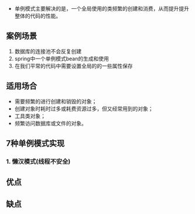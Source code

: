 - 单例模式主要解决的是，⼀个全局使⽤的类频繁的创建和消费，从⽽提升提升整体的代码的性能。

## 案例场景

1. 数据库的连接池不会反复创建
2. spring中⼀个单例模式bean的⽣成和使⽤
3. 在我们平常的代码中需要设置全局的的⼀些属性保存

## 适用场合

- 需要频繁的进行创建和销毁的对象；
- 创建对象时耗时过多或耗费资源过多，但又经常用到的对象；
- 工具类对象；
- 频繁访问数据库或文件的对象。

## 7种单例模式实现

### 1. 懒汉模式(线程不安全)



## 优点

## 缺点